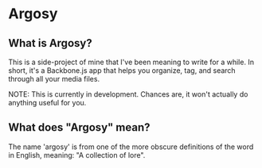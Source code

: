 # Argosy

## What is Argosy?

This is a side-project of mine that I've been meaning to write for a while.  In short, it's a Backbone.js app that helps you organize, tag, and search through all your media files.

NOTE: This is currently in development.  Chances are, it won't actually do anything useful for you.

## What does "Argosy" mean?

The name 'argosy' is from one of the more obscure definitions of the word in English, meaning: "A collection of lore".
